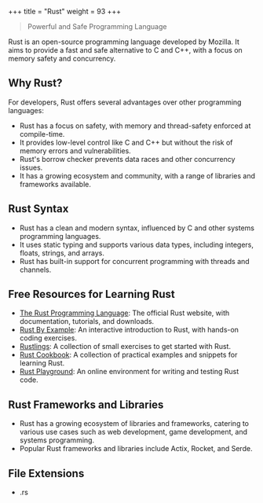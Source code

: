 +++
title = "Rust"
weight = 93
+++

> Powerful and Safe Programming Language

Rust is an open-source programming language developed by Mozilla. 
It aims to provide a fast and safe alternative to C and C++, with a 
focus on memory safety and concurrency.

## Why Rust?

For developers, Rust offers several advantages over other programming languages:

- Rust has a focus on safety, with memory and thread-safety enforced at compile-time.
- It provides low-level control like C and C++ but without the risk of memory errors and vulnerabilities.
- Rust's borrow checker prevents data races and other concurrency issues.
- It has a growing ecosystem and community, with a range of libraries and frameworks available.

## Rust Syntax

- Rust has a clean and modern syntax, influenced by C and other systems programming languages.
- It uses static typing and supports various data types, including integers, floats, strings, and arrays.
- Rust has built-in support for concurrent programming with threads and channels.

## Free Resources for Learning Rust

- [The Rust Programming Language](https://www.rust-lang.org/): The official Rust website, with documentation, tutorials, and downloads.
- [Rust By Example](https://doc.rust-lang.org/stable/rust-by-example/): An interactive introduction to Rust, with hands-on coding exercises.
- [Rustlings](https://github.com/rust-lang/rustlings/): A collection of small exercises to get started with Rust.
- [Rust Cookbook](https://rust-lang-nursery.github.io/rust-cookbook/): A collection of practical examples and snippets for learning Rust.
- [Rust Playground](https://play.rust-lang.org/): An online environment for writing and testing Rust code.

## Rust Frameworks and Libraries

- Rust has a growing ecosystem of libraries and frameworks, catering to various use cases such as web development, game development, and systems programming.
- Popular Rust frameworks and libraries include Actix, Rocket, and Serde.

## File Extensions

- .rs
